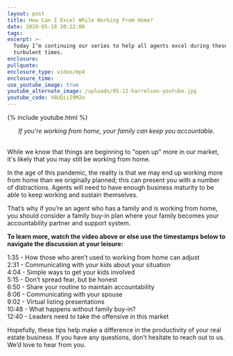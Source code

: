 ```yaml
---
layout: post
title: How Can I Excel While Working From Home?
date: 2020-05-18 20:22:00
tags:
excerpt: >-
  Today I’m continuing our series to help all agents excel during these
  turbulent times.
enclosure:
pullquote:
enclosure_type: video/mp4
enclosure_time:
use_youtube_image: true
youtube_alternate_image: /uploads/05-12-harrelson-youtube.jpg
youtube_code: V8UQiiI9M2o
---
```


{% include youtube.html %}

<center><em>If you're working from home, your family can keep you accountable.</em></center>

<br>While we know that things are beginning to "open up" more in our market, it's likely that you may still be working from home.

In the age of this pandemic, the reality is that we may end up working more from home than we originally planned; this can present you with a number of distractions. Agents will need to have enough business maturity to be able to keep working and sustain themselves.

That’s why if you’re an agent who has a family and is working from home, you should consider a family buy-in plan where your family becomes your accountability partner and support system.

**To learn more, watch the video above or else use the timestamps below to navigate the discussion at your leisure:**

1:35 - How those who aren’t used to working from home can adjust<br>2:31 - Communicating with your kids about your situation<br>4:04 - Simple ways to get your kids involved<br>5:15 - Don’t spread fear, but be honest<br>6:50 - Share your routine to maintain accountability<br>8:06 - Communicating with your spouse<br>9:02 - Virtual listing presentations<br>10:48 - What happens without family buy-in?<br>12:40 - Leaders need to take the offensive in this market

Hopefully, these tips help make a difference in the productivity of your real estate business. If you have any questions, don’t hesitate to reach out to us. We’d love to hear from you.